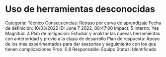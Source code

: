 # Uso de herramientas desconocidas

Categoría: Técnico
Consecuencias: Retraso por curva de aprendizaje
Fecha de definición: 10/03/2022
ID: June 7 2022, 08:47:00
Impact: 5
Interno: Yes
Magnitud: 4
Plan de mitigación: Estudiar y analizar las nuevas herramientas con anterioridad y previo a la etapa de desarrollo
Plan de respuesta: Apoyo de los más experimentados para dar asesorías y seguimiento con los que tienen complicaciones
Prob: 0.8
Responsable: Equipo
Status: Identificado